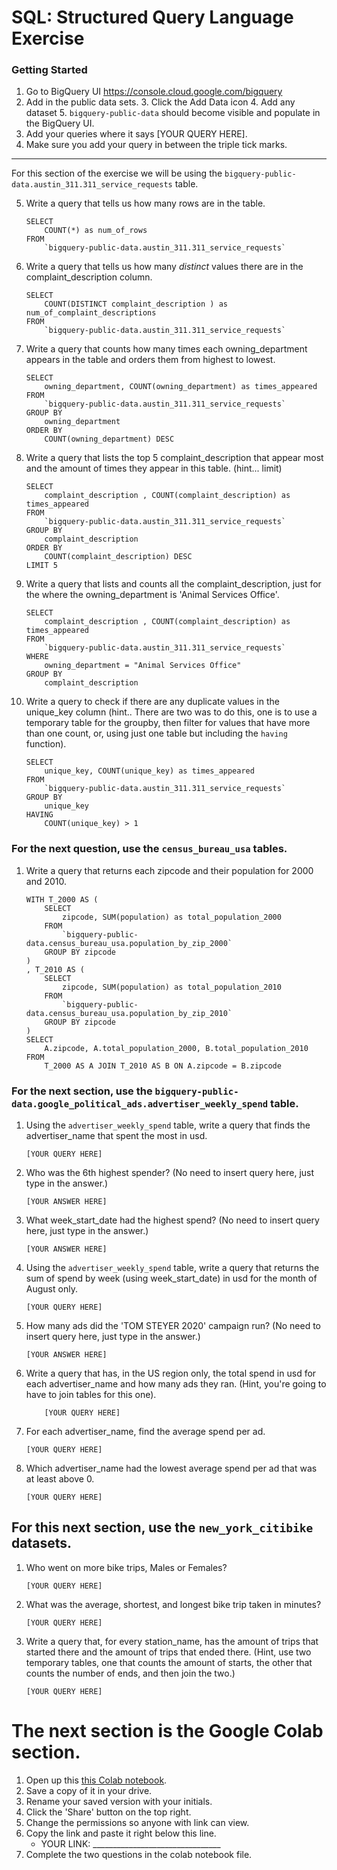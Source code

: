 
# SQL:  Structured Query Language  Exercise

### Getting Started
1. Go to BigQuery UI https://console.cloud.google.com/bigquery
2. Add in the public data sets. 
	3. Click the Add Data icon
	4. Add any dataset
	5. `bigquery-public-data` should become visible and populate in the BigQuery UI. 
3. Add your queries where it says [YOUR QUERY HERE].
4. Make sure you add your query in between the triple tick marks. 
---

For this section of the exercise we will be using the `bigquery-public-data.austin_311.311_service_requests`  table. 

5. Write a query that tells us how many rows are in the table. 
	```
	SELECT 
  		COUNT(*) as num_of_rows
	FROM 
  		`bigquery-public-data.austin_311.311_service_requests`
	```

7. Write a query that tells us how many _distinct_ values there are in the complaint_description column.
	``` 
	SELECT 
  		COUNT(DISTINCT complaint_description ) as num_of_complaint_descriptions 
	FROM 
  		`bigquery-public-data.austin_311.311_service_requests`
	```
  
8. Write a query that counts how many times each owning_department appears in the table and orders them from highest to lowest. 
	``` 
	SELECT 
		owning_department, COUNT(owning_department) as times_appeared
	FROM 
		`bigquery-public-data.austin_311.311_service_requests`
	GROUP BY 
		owning_department
	ORDER BY 
		COUNT(owning_department) DESC
	```

9. Write a query that lists the top 5 complaint_description that appear most and the amount of times they appear in this table. (hint... limit)
	```
	SELECT 
		complaint_description , COUNT(complaint_description) as times_appeared
	FROM 
		`bigquery-public-data.austin_311.311_service_requests`
	GROUP BY 
		complaint_description 
	ORDER BY 
		COUNT(complaint_description) DESC
	LIMIT 5
	```
10. Write a query that lists and counts all the complaint_description, just for the where the owning_department is 'Animal Services Office'.
	```
	SELECT 
		complaint_description , COUNT(complaint_description) as times_appeared
	FROM 
		`bigquery-public-data.austin_311.311_service_requests`
	WHERE
		owning_department = "Animal Services Office"
	GROUP BY 
		complaint_description 
	```

11. Write a query to check if there are any duplicate values in the unique_key column (hint.. There are two was to do this, one is to use a temporary table for the groupby, then filter for values that have more than one count, or, using just one table but including the  `having` function). 
	```
	SELECT 
		unique_key, COUNT(unique_key) as times_appeared
	FROM 
		`bigquery-public-data.austin_311.311_service_requests`
	GROUP BY 
		unique_key 
	HAVING
		COUNT(unique_key) > 1
	```


### For the next question, use the `census_bureau_usa` tables.

1. Write a query that returns each zipcode and their population for 2000 and 2010. 
	```
	WITH T_2000 AS (
		SELECT 
			zipcode, SUM(population) as total_population_2000
		FROM 
			`bigquery-public-data.census_bureau_usa.population_by_zip_2000`  
    	GROUP BY zipcode
	)
	, T_2010 AS (
		SELECT 
			zipcode, SUM(population) as total_population_2010
		FROM 
			`bigquery-public-data.census_bureau_usa.population_by_zip_2010`
    	GROUP BY zipcode
	)
	SELECT 
		A.zipcode, A.total_population_2000, B.total_population_2010 
	FROM 
		T_2000 AS A JOIN T_2010 AS B ON A.zipcode = B.zipcode
	```

### For the next section, use the  `bigquery-public-data.google_political_ads.advertiser_weekly_spend` table.
1. Using the `advertiser_weekly_spend` table, write a query that finds the advertiser_name that spent the most in usd. 
	```
	[YOUR QUERY HERE]
	```
2. Who was the 6th highest spender? (No need to insert query here, just type in the answer.)
	```
	[YOUR ANSWER HERE]
	```

3. What week_start_date had the highest spend? (No need to insert query here, just type in the answer.)
	```
	[YOUR ANSWER HERE]
	```

4. Using the `advertiser_weekly_spend` table, write a query that returns the sum of spend by week (using week_start_date) in usd for the month of August only. 
	```
	[YOUR QUERY HERE]
	```
6.  How many ads did the 'TOM STEYER 2020' campaign run? (No need to insert query here, just type in the answer.)
	```
	[YOUR ANSWER HERE]
	```
7. Write a query that has, in the US region only, the total spend in usd for each advertiser_name and how many ads they ran. (Hint, you're going to have to join tables for this one). 
	```
		[YOUR QUERY HERE]
	```
8. For each advertiser_name, find the average spend per ad. 
	```
	[YOUR QUERY HERE]
	```
10. Which advertiser_name had the lowest average spend per ad that was at least above 0. 
	``` 
	[YOUR QUERY HERE]
	```
## For this next section, use the `new_york_citibike` datasets.

1. Who went on more bike trips, Males or Females?
	```
	[YOUR QUERY HERE]
	```
2. What was the average, shortest, and longest bike trip taken in minutes?
	```
	[YOUR QUERY HERE]
	```

3. Write a query that, for every station_name, has the amount of trips that started there and the amount of trips that ended there. (Hint, use two temporary tables, one that counts the amount of starts, the other that counts the number of ends, and then join the two.) 
	```
	[YOUR QUERY HERE]
	```
# The next section is the Google Colab section.  
1. Open up this [this Colab notebook](https://colab.research.google.com/drive/1kHdTtuHTPEaMH32GotVum41YVdeyzQ74?usp=sharing).
2. Save a copy of it in your drive. 
3. Rename your saved version with your initials. 
4. Click the 'Share' button on the top right.  
5. Change the permissions so anyone with link can view. 
6. Copy the link and paste it right below this line. 
	* YOUR LINK:  ________________________________
9. Complete the two questions in the colab notebook file. 
